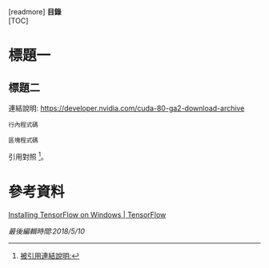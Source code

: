[readmore]
**目錄**  
[TOC]
# 標題一

## 標題二
連結說明: <https://developer.nvidia.com/cuda-80-ga2-download-archive>

`行內程式碼`

```shell
區塊程式碼
```

引用對照 [^1]。

# 參考資料
[Installing TensorFlow on Windows | TensorFlow](https://www.tensorflow.org/install/install_windows)

[^1]: [被引用連結說明:](http://tieba.baidu.com/p/4565248851)

*最後編輯時間:2018/5/10*
<!--tags:
-->
<!--stackedit_data:
eyJoaXN0b3J5IjpbLTk4MzQxMjI1NCwtMTg5MzEzNzA1MiwtNz
M3NjUyNTY5XX0=
-->
